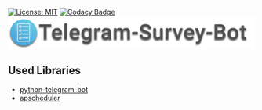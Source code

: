[![License: MIT](https://img.shields.io/badge/License-MIT-yellow.svg)](https://opensource.org/licenses/MIT)
[![Codacy Badge](https://api.codacy.com/project/badge/Grade/09efc3b1fd7242b08e136e9d55c169bc)](https://app.codacy.com/manual/Raze97/Telegram-Survey-Bot?utm_source=github.com&utm_medium=referral&utm_content=Raze97/Telegram-Survey-Bot&utm_campaign=Badge_Grade_Dashboard)
![alt text](https://github.com/Raze97/Telegram-Survey-Bot-Logos/blob/master/logo/logo_text.png)




## Used Libraries
- [python-telegram-bot](https://github.com/python-telegram-bot/python-telegram-bot)
- [apscheduler](https://github.com/agronholm/apscheduler)
